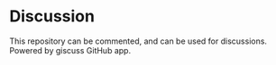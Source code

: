 # Discussion
This repository can be commented, and can be used for discussions.  
Powered by giscuss GitHub app.
